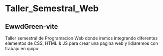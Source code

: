 # Taller_Semestral_Web
## EwwdGreen-vite 
Taller semestral de Programacion Web donde iremos integrando diferentes elementos de CSS, HTML & JS para crear una pagina web y lidiaremos con trabajo en quipo
